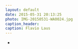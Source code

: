 ```yaml
---
layout: default
date: 2015-05-31 20:13:25
photo: IMG-20150531-WA0024.jpg
caption_header:  
caption: Flavio Laus
---
```

-

